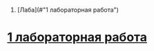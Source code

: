 1. [Лаба](#"1 лабораторная работа")

# [1 лабораторная работа](https://github.com/GorVad/MISIS-NN-ML/blob/master/CNN/CNN_Classification.py)
